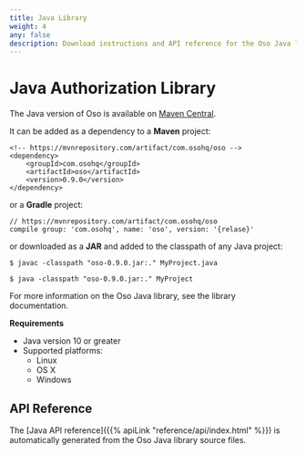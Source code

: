 ```yaml
---
title: Java Library
weight: 4
any: false
description: Download instructions and API reference for the Oso Java library.
---
```


# Java Authorization Library

The Java version of Oso is available on [Maven Central](https://search.maven.org/artifact/com.osohq/oso).

It can be added as a dependency to a **Maven** project:

```
<!-- https://mvnrepository.com/artifact/com.osohq/oso -->
<dependency>
    <groupId>com.osohq</groupId>
    <artifactId>oso</artifactId>
    <version>0.9.0</version>
</dependency>
```

or a **Gradle** project:

```
// https://mvnrepository.com/artifact/com.osohq/oso
compile group: 'com.osohq', name: 'oso', version: '{relase}'
```

or downloaded as a **JAR** and added to the classpath of any Java project:

```
$ javac -classpath "oso-0.9.0.jar:." MyProject.java

$ java -classpath "oso-0.9.0.jar:." MyProject
```

For more information on the Oso Java library, see the
library documentation.

**Requirements**

* Java version 10 or greater
* Supported platforms:
  * Linux
  * OS X
  * Windows

## API Reference

The [Java API reference]({{% apiLink "reference/api/index.html" %}})
is automatically generated from the Oso Java library source files.